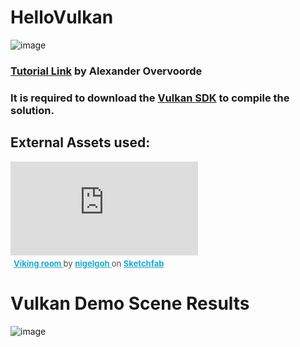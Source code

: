 # HelloVulkan

![image](https://github.com/francesctr4/HelloVulkan/assets/99948892/19563997-76bd-43c3-be49-1c8dd5dadef6)

### [Tutorial Link](https://vulkan-tutorial.com/) by Alexander Overvoorde

### It is required to download the [Vulkan SDK](https://vulkan.lunarg.com/) to compile the solution.

## External Assets used:

<div class="sketchfab-embed-wrapper"> <iframe title="Viking room" frameborder="0" allowfullscreen mozallowfullscreen="true" webkitallowfullscreen="true" allow="autoplay; fullscreen; xr-spatial-tracking" xr-spatial-tracking execution-while-out-of-viewport execution-while-not-rendered web-share src="https://sketchfab.com/models/a49f1b8e4f5c4ecf9e1fe7d81915ad38/embed"> </iframe> <p style="font-size: 13px; font-weight: normal; margin: 5px; color: #4A4A4A;"> <a href="https://sketchfab.com/3d-models/viking-room-a49f1b8e4f5c4ecf9e1fe7d81915ad38?utm_medium=embed&utm_campaign=share-popup&utm_content=a49f1b8e4f5c4ecf9e1fe7d81915ad38" target="_blank" rel="nofollow" style="font-weight: bold; color: #1CAAD9;"> Viking room </a> by <a href="https://sketchfab.com/nigelgoh?utm_medium=embed&utm_campaign=share-popup&utm_content=a49f1b8e4f5c4ecf9e1fe7d81915ad38" target="_blank" rel="nofollow" style="font-weight: bold; color: #1CAAD9;"> nigelgoh </a> on <a href="https://sketchfab.com?utm_medium=embed&utm_campaign=share-popup&utm_content=a49f1b8e4f5c4ecf9e1fe7d81915ad38" target="_blank" rel="nofollow" style="font-weight: bold; color: #1CAAD9;">Sketchfab</a></p></div>

# Vulkan Demo Scene Results

![image](https://github.com/francesctr4/HelloVulkan/assets/99948892/35c55940-e215-49e0-b2c7-509bd609a2af)
